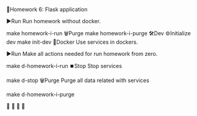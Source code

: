 📝Homework 6: Flask application

▶️Run
Run homework without docker.

make homework-i-run
🗑️Purge
make homework-i-purge
🛠️Dev
⚙️Initialize dev
make init-dev
🐳Docker
Use services in dockers.

▶️Run
Make all actions needed for run homework from zero.

make d-homework-i-run
⏹️Stop
Stop services

make d-stop
🗑️Purge
Purge all data related with services

make d-homework-i-purge

😤 😤 😤 😤